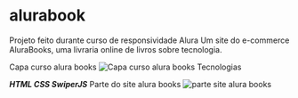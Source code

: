 # alurabook
Projeto feito durante curso de responsividade Alura
Um site do e-commerce AluraBooks, uma livraria online de livros sobre tecnologia.

Capa curso alura books
![Capa curso alura books](https://github.com/Rosanasantana84/alurabook/assets/111008983/2631b7d7-5b9e-45bc-b4aa-a0e143f7463d)
Tecnologias

**_HTML
CSS
SwiperJS_**
Parte do site alura books
![parte site alura books](https://github.com/Rosanasantana84/alurabook/assets/111008983/7d297cea-dce7-452a-b2f4-57673c745e44)

